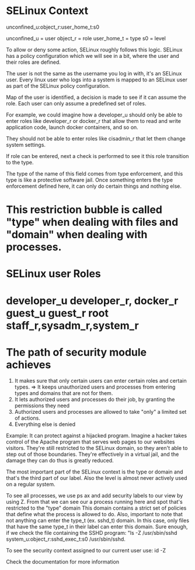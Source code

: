 # SELinux Context

unconfined_u:object_r:user_home_t:s0

unconfined_u = user
object_r = role
user_home_t = type
s0 = level

To allow or deny some action, SELinux roughly follows this logic.
SELinux has a policy configuration which we will see in a bit, where the user and their roles are defined.

The user is not the same as the username you log in with, it's an SELinux user.
Every linux user who logs into a system is mapped to an SELinux user as part of the SELinux policy configuration.

Map of the user is identified, a decision is made to see if it can assume the role.
Each user can only assume a predefined set of roles.

For example, we could imagine how a developer_u should only be able to enter roles like developer_r or docker_r that allow them to read and write application code, launch docker containers, and so on.

They should not be able to enter roles like cisadmin_r that let them change system settings.

If role can be entered, next a check is performed to see it this role transition to the type.

The type of the name of this field comes from type enforcement, and this type is like a protective software jail.
Once something enters the type enforcement defined here, it can only do certain things and nothing else.

This restriction bubble is called "type" when dealing with files and "domain" when dealing with processes.
=============================================
SELinux user        Roles
=============================================

developer_u         developer_r, docker_r
guest_u             guest_r
root                staff_r,sysadm_r,system_r
==============================================

# The path of security module achieves
1. It makes sure that only certain users can enter certain roles and certain types.
=> It keeps unauthorized users and processes from entering types and domains that are not for them.
2. It lets authorized users and processes do their job, by granting the permissions they need
3. Authorized users and processes are allowed to take "only" a limited set of actions.
4. Everything else is denied

Example:
It can protect against a hijacked program.
Imagine a hacker takes control of the Apache program that serves web pages to our websites visitors.
They're still restricted to the SELinux domain, so they aren't able to step out of those boundaries.
They're effectively in a virtual jail, and the damage they can do thus is greatly reduced.


The most important part of the SELinux context is the type or domain and that's the third part of our label.
Also the level is almost never actively used on a regular system.

To see all processes, we use ps ax and add security labels to our view by using Z.
From that we can see our a process running here and spot that's restricted to the "type" domain
This domain contains a strict set of policies that define what the process is allowed to do.
Also, important to note that not anything can enter the type_t (ex. sshd_t) domain.
In this case, only files that have the same type_t  in their label can enter this domain.
Sure enough, if we check the file containing the SSHD program:
"ls -Z /usr/sbin/sshd
system_u:object_r:sshd_exec_t:s0 /usr/sbin/sshd.

To see the security context assigned to our current user use:
id -Z

Check the documentation for more information